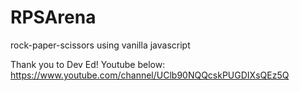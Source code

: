 # RPSArena
rock-paper-scissors using vanilla javascript


Thank you to Dev Ed! Youtube below:
https://www.youtube.com/channel/UClb90NQQcskPUGDIXsQEz5Q
